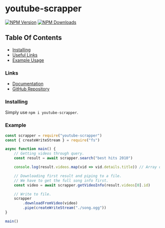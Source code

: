 # youtube-scrapper
[![NPM Version](https://img.shields.io/npm/v/youtube-scrapper.svg?maxAge=3600)](https://www.npmjs.com/package/youtube-scrapper)
[![NPM Downloads](https://img.shields.io/npm/dt/youtube-scrapper.svg?maxAge=3600)](https://www.npmjs.com/package/youtube-scrapper)

## Table Of Contents
- [Installing](#installing)
- [Useful Links](#links)
- [Example Usage](#example)

### Links
- [Documentation](https://yuzutheneko.github.io/youtube-scrapper)
- [GitHub Repository](https://github.com/YuzuTheNeko/youtube-scrapper)

### Installing
Simply use `npm i youtube-scrapper`.

### Example
```js
const scrapper = require("youtube-scrapper")
const { createWriteStream } = require("fs")

async function main() {
    // Getting videos through query.
    const result = await scrapper.search("best hits 2010")

    console.log(result.videos.map(vid => vid.details.title)) // Array of videos mapped by name.

    // Downloading first result and piping to a file.
    // We have to get the full song info first.
    const video = await scrapper.getVideoInfo(result.videos[0].id)

    // Write to file.
    scrapper
        .downloadFromVideo(video)
        .pipe(createWriteStream("./song.ogg"))
}

main()
```
